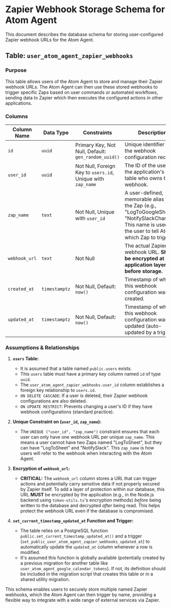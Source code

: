 # Zapier Webhook Storage Schema for Atom Agent

This document describes the database schema for storing user-configured Zapier webhook URLs for the Atom Agent.

## Table: `user_atom_agent_zapier_webhooks`

### Purpose

This table allows users of the Atom Agent to store and manage their Zapier webhook URLs. The Atom Agent can then use these stored webhooks to trigger specific Zaps based on user commands or automated workflows, sending data to Zapier which then executes the configured actions in other applications.

### Columns

| Column Name     | Data Type         | Constraints                                      | Description                                                                                                   |
|-----------------|-------------------|--------------------------------------------------|---------------------------------------------------------------------------------------------------------------|
| `id`            | `uuid`            | Primary Key, Not Null, Default: `gen_random_uuid()` | Unique identifier for the webhook configuration record.                                                         |
| `user_id`       | `uuid`            | Not Null, Foreign Key to `users.id`, Unique with `zap_name` | The ID of the user in the application's `users` table who owns this webhook.                               |
| `zap_name`      | `text`            | Not Null, Unique with `user_id`                  | A user-defined, memorable alias for the Zap (e.g., "LogToGoogleSheet", "NotifySlackChannel"). This name is used by the user to tell Atom which Zap to trigger. |
| `webhook_url`   | `text`            | Not Null                                         | The actual Zapier webhook URL. **Should be encrypted at the application layer before storage.**                 |
| `created_at`    | `timestamptz`     | Not Null, Default: `now()`                       | Timestamp of when this webhook configuration was created.                                                     |
| `updated_at`    | `timestamptz`     | Not Null, Default: `now()`                       | Timestamp of when this webhook configuration was last updated (auto-updated by a trigger).                    |

### Assumptions & Relationships

1.  **`users` Table:**
    *   It is assumed that a table named `public.users` exists.
    *   This `users` table must have a primary key column named `id` of type `uuid`.
    *   The `user_atom_agent_zapier_webhooks.user_id` column establishes a foreign key relationship to `users.id`.
    *   `ON DELETE CASCADE`: If a user is deleted, their Zapier webhook configurations are also deleted.
    *   `ON UPDATE RESTRICT`: Prevents changing a user's ID if they have webhook configurations (standard practice).

2.  **Unique Constraint on (`user_id`, `zap_name`):**
    *   The `UNIQUE ("user_id", "zap_name")` constraint ensures that each user can only have one webhook URL per unique `zap_name`. This means a user cannot have two Zaps named "LogToSheet", but they can have "LogToSheet" and "NotifySlack". This `zap_name` is how users will refer to the webhook when interacting with the Atom Agent.

3.  **Encryption of `webhook_url`:**
    *   **CRITICAL:** The `webhook_url` column stores a URL that can trigger actions and potentially carry sensitive data if not properly secured by Zapier itself. To add a layer of protection within our database, this URL **MUST** be encrypted by the application (e.g., in the Node.js backend using `token-utils.ts`'s encryption methods) *before* being written to the database and decrypted *after* being read. This helps protect the webhook URL even if the database is compromised.

4.  **`set_current_timestamp_updated_at` Function and Trigger:**
    *   The table relies on a PostgreSQL function `public.set_current_timestamp_updated_at()` and a trigger (`set_public_user_atom_agent_zapier_webhooks_updated_at`) to automatically update the `updated_at` column whenever a row is modified.
    *   It's assumed this function is globally available (potentially created by a previous migration for another table like `user_atom_agent_google_calendar_tokens`). If not, its definition should be included in the migration script that creates this table or in a shared utility migration.

This schema enables users to securely store multiple named Zapier webhooks, which the Atom Agent can then trigger by name, providing a flexible way to integrate with a wide range of external services via Zapier.
